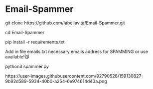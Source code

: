 # Email-Spammer
<p> git clone https://github.com/Iabellavita/Email-Spammer.git </p>
<p> cd Email-Spammer </p>
<p> pip install -r requirements.txt </p>
<p>Add in file emails.txt necessary emails address for SPAMMING or use available!😼</p>
<p> python3 spammer.py </p>
<img>https://user-images.githubusercontent.com/92790526/159130827-9b92d589-5934-40b0-a254-6e974614d43a.png</img>

